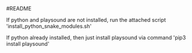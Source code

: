#README

If python and playsound are not installed, run the attached script 'install_python_snake_modules.sh'

If python already installed, then just install playsound via command
'pip3 install playsound'